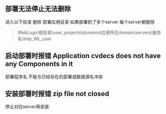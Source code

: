 ## 部署无法停止无法删除

进入以下目录 删除 部署应用目录 如果部署到了多个server 每个server都删除

> WebLogic根目录\user_projects\domains\应用所在domain\servers\服务名\tmp\_WL_user

## 启动部署时报错 Application cvdecs does not have any Components in it
部署程序名 不能与已经存在的部署或数据源名冲突

## 安装部署时报错 zip file not closed
停止对应server再安装